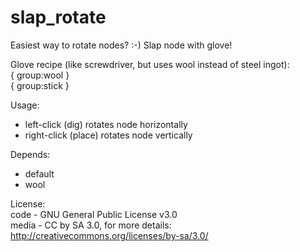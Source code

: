 # slap_rotate  


Easiest way to rotate nodes? :-) 
Slap node with glove! 
  
Glove recipe (like screwdriver, but uses wool instead of steel ingot):  
{ group:wool }  
{ group:stick }  
  
Usage:  
- left-click (dig) rotates node horizontally  
- right-click (place) rotates node vertically  
  
Depends:  
- default  
- wool  
  
License:  
code - GNU General Public License v3.0  
media - CC by SA 3.0, for more details: http://creativecommons.org/licenses/by-sa/3.0/  

